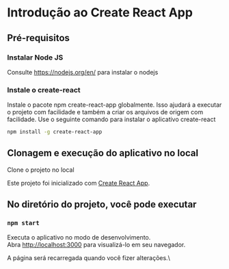# Introdução ao Create React App


## Pré-requisitos 

### Instalar Node JS
Consulte https://nodejs.org/en/ para instalar o nodejs


### Instale o create-react
Instale o pacote npm create-react-app globalmente. Isso ajudará a executar o projeto com facilidade e também a criar os arquivos de origem com facilidade. Use o seguinte comando para instalar o aplicativo create-react

```bash
npm install -g create-react-app
```


## Clonagem e execução do aplicativo no local

Clone o projeto no local



Este projeto foi inicializado com [Create React App](https://github.com/facebook/create-react-app).

## No diretório do projeto, você pode executar 



### `npm start`

Executa o aplicativo no modo de desenvolvimento.\
Abra [http://localhost:3000](http://localhost:3000) para visualizá-lo em seu navegador.

A página será recarregada quando você fizer alterações.\
